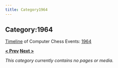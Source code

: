 ```yaml
---
title: Category1964
---
```

## Category:1964



[Timeline](Timeline "Timeline") of Computer Chess Events: [1964](https://en.wikipedia.org/wiki/1964)

**[\< Prev](Category:1963 "Category:1963") [Next >](Category:1965 "Category:1965")**

*This category currently contains no pages or media.*

